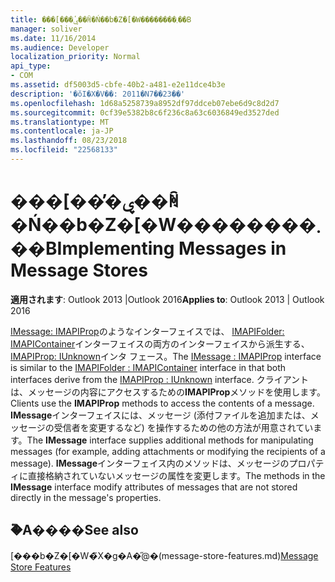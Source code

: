 ```yaml
---
title: ���[���̕ۑ��ꏊ�Ń��b�Z�[�W��������܂��B
manager: soliver
ms.date: 11/16/2014
ms.audience: Developer
localization_priority: Normal
api_type:
- COM
ms.assetid: df5003d5-cbfe-40b2-a481-e2e11dce4b3e
description: '�ŏI�X�V��: 2011�N7��23��'
ms.openlocfilehash: 1d68a5258739a8952df97ddceb07ebe6d9c8d2d7
ms.sourcegitcommit: 0cf39e5382b8c6f236c8a63c6036849ed3527ded
ms.translationtype: MT
ms.contentlocale: ja-JP
ms.lasthandoff: 08/23/2018
ms.locfileid: "22568133"
---
```

# <a name="implementing-messages-in-message-stores"></a><span data-ttu-id="0fed2-103">���[���̕ۑ��ꏊ�Ń��b�Z�[�W��������܂��B</span><span class="sxs-lookup"><span data-stu-id="0fed2-103">Implementing Messages in Message Stores</span></span>

  
  
<span data-ttu-id="0fed2-104">**適用されます**: Outlook 2013 |Outlook 2016</span><span class="sxs-lookup"><span data-stu-id="0fed2-104">**Applies to**: Outlook 2013 | Outlook 2016</span></span> 
  
<span data-ttu-id="0fed2-105">[IMessage: IMAPIProp](imessageimapiprop.md)のようなインターフェイスでは、 [IMAPIFolder: IMAPIContainer](imapifolderimapicontainer.md)インターフェイスの両方のインターフェイスから派生する、 [IMAPIProp: IUnknown](imapipropiunknown.md)インタ フェース。</span><span class="sxs-lookup"><span data-stu-id="0fed2-105">The [IMessage : IMAPIProp](imessageimapiprop.md) interface is similar to the [IMAPIFolder : IMAPIContainer](imapifolderimapicontainer.md) interface in that both interfaces derive from the [IMAPIProp : IUnknown](imapipropiunknown.md) interface.</span></span> <span data-ttu-id="0fed2-106">クライアントは、メッセージの内容にアクセスするための**IMAPIProp**メソッドを使用します。</span><span class="sxs-lookup"><span data-stu-id="0fed2-106">Clients use the **IMAPIProp** methods to access the contents of a message.</span></span> <span data-ttu-id="0fed2-107">**IMessage**インターフェイスには、メッセージ (添付ファイルを追加または、メッセージの受信者を変更するなど) を操作するための他の方法が用意されています。</span><span class="sxs-lookup"><span data-stu-id="0fed2-107">The **IMessage** interface supplies additional methods for manipulating messages (for example, adding attachments or modifying the recipients of a message).</span></span> <span data-ttu-id="0fed2-108">**IMessage**インターフェイス内のメソッドは、メッセージのプロパティに直接格納されていないメッセージの属性を変更します。</span><span class="sxs-lookup"><span data-stu-id="0fed2-108">The methods in the **IMessage** interface modify attributes of messages that are not stored directly in the message's properties.</span></span> 
  
## <a name="see-also"></a><span data-ttu-id="0fed2-109">�֘A����</span><span class="sxs-lookup"><span data-stu-id="0fed2-109">See also</span></span>



<span data-ttu-id="0fed2-110">[���b�Z�[�W�̃X�g�A�̋@�[](message-store-features.md)(message-store-features.md)</span><span class="sxs-lookup"><span data-stu-id="0fed2-110">[Message Store Features](message-store-features.md)</span></span>

